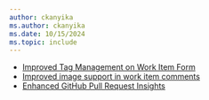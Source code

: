 ```yaml
---
author: ckanyika
ms.author: ckanyika
ms.date: 10/15/2024
ms.topic: include
---
```


- [Improved Tag Management on Work Item Form](#improved-tag-management-on-work-item-form)
- [Improved image support in work item comments](#improved-image-support-in-work-item-comments)
- [Enhanced GitHub Pull Request Insights](#enhanced-github-pull-request-insights)
